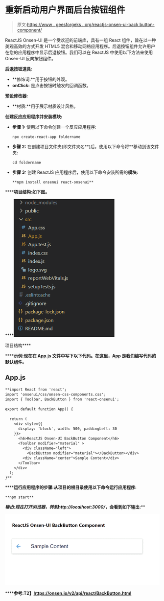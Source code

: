# 重新启动用户界面后台按钮组件

> 原文:[https://www . geesforgeks . org/reactjs-onsen-ui-back button-component/](https://www.geeksforgeeks.org/reactjs-onsen-ui-backbutton-component/)

ReactJS Onsen-UI 是一个受欢迎的前端库，具有一组 React 组件，旨在以一种美观高效的方式开发 HTML5 混合和移动网络应用程序。后退按钮组件允许用户在您的应用程序中显示后退按钮。我们可以在 ReactJS 中使用以下方法来使用 Onsen-UI 反向按钮组件。

**后退按钮道具:**

*   **修饰词:**用于按钮的外观。
*   **onClick:** 是点击按钮时触发的回调函数。

**预设修改器:**

*   **材质:**用于展示材质设计风格。

**创建反应应用程序并安装模块:**

*   **步骤 1:** 使用以下命令创建一个反应应用程序:

    ```
    npx create-react-app foldername
    ```

*   **步骤 2:** 在创建项目文件夹(即文件夹名**)后，使用以下命令将**移动到该文件夹:

    ```
    cd foldername
    ```

*   **步骤 3:** 创建 ReactJS 应用程序后，使用以下命令安装所需的****模块:****

    ```
    **npm install onsenui react-onsenui** 
    ```

******项目结构:**如下图。****

****![](img/f04ae0d8b722a9fff0bd9bd138b29c23.png)

项目结构**** 

******示例:**现在在 **App.js** 文件中写下以下代码。在这里，App 是我们编写代码的默认组件。****

## ****App.js****

```
**import React from 'react';
import 'onsenui/css/onsen-css-components.css';
import { Toolbar, BackButton } from 'react-onsenui';

export default function App() {

  return (
    <div style={{
      display: 'block', width: 500, paddingLeft: 30
    }}>
      <h6>ReactJS Onsen-UI BackButton Component</h6>
      <Toolbar modifier="material" >
        <div className="left">
          <BackButton modifier="material"></BackButton></div>
        <div className="center">Sample Content</div>
      </Toolbar>
    </div>
  );
}**
```

******运行应用程序的步骤:**从项目的根目录使用以下命令运行应用程序:****

```
**npm start**
```

******输出:**现在打开浏览器，转到***http://localhost:3000/***，会看到如下输出:****

****![](img/9de36093eb81d7a6ff1db463ff0c06bc.png)****

******参考:**T2】https://onsen.io/v2/api/react/BackButton.html****